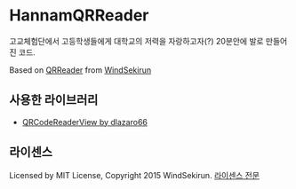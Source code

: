 # HannamQRReader
고교체험단에서 고등학생들에게 대학교의 저력을 자랑하고자(?) 20분안에 발로 만들어진 코드.

Based on [QRReader](https://github.com/WindSekirun/QRReader) from [WindSekirun](http://github.com/WindSekirun)

## 사용한 라이브러리
* [QRCodeReaderView by dlazaro66](https://github.com/dlazaro66/QRCodeReaderView)

## 라이센스
Licensed by MIT License, Copyright 2015 WindSekirun. 
[라이센스 전문](https://github.com/WindSekirun/HannamQRReader/blob/master/License.md)
